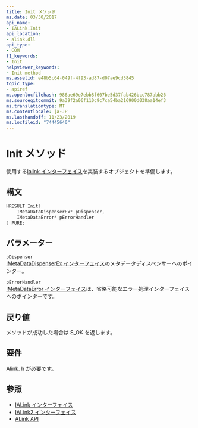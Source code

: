 ```yaml
---
title: Init メソッド
ms.date: 03/30/2017
api_name:
- IALink.Init
api_location:
- alink.dll
api_type:
- COM
f1_keywords:
- Init
helpviewer_keywords:
- Init method
ms.assetid: e48b5c64-049f-4f93-ad87-d07ae9cd5845
topic_type:
- apiref
ms.openlocfilehash: 986ae69e7ebb8f607be5d37fab426bcc787abb26
ms.sourcegitcommit: 9a39f2a06f110c9c7ca54ba216900d038aa14ef3
ms.translationtype: MT
ms.contentlocale: ja-JP
ms.lasthandoff: 11/23/2019
ms.locfileid: "74445640"
---
```

# <a name="init-method"></a>Init メソッド
使用する[Ialink インターフェイス](ialink-interface.md)を実装するオブジェクトを準備します。  
  
## <a name="syntax"></a>構文  
  
```cpp  
HRESULT Init(  
    IMetaDataDispenserEx* pDispenser,  
    IMetaDataError* pErrorHandler  
) PURE;  
```  
  
## <a name="parameters"></a>パラメーター  
 `pDispenser`  
 [IMetaDataDispenserEx インターフェイス](../metadata/imetadatadispenserex-interface.md)のメタデータディスペンサーへのポインター。  
  
 `pErrorHandler`  
 [IMetaDataError インターフェイス](../metadata/imetadataerror-interface.md)は、省略可能なエラー処理インターフェイスへのポインターです。  
  
## <a name="return-value"></a>戻り値  
 メソッドが成功した場合は S_OK を返します。  
  
## <a name="requirements"></a>要件  
 Alink. h が必要です。  
  
## <a name="see-also"></a>参照

- [IALink インターフェイス](ialink-interface.md)
- [IALink2 インターフェイス](ialink2-interface.md)
- [ALink API](index.md)
